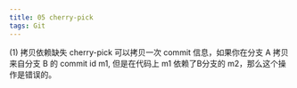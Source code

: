 ```yaml
---
title: 05 cherry-pick
tags: Git
---
```


(1) 拷贝依赖缺失
cherry-pick 可以拷贝一次 commit 信息，如果你在分支 A 拷贝来自分支 B 的 commit id m1, 但是在代码上 m1 依赖了B分支的 m2，那么这个操作是错误的。